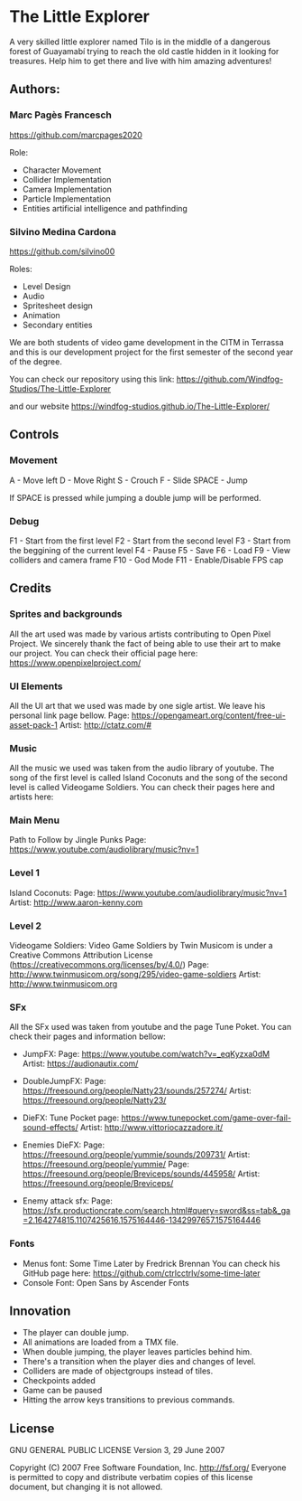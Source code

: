 ﻿# The Little Explorer

A very skilled little explorer named Tilo is in the middle of a dangerous forest of Guayamabí trying to reach the old castle hidden in it looking for treasures. Help him to get there and live with him amazing adventures!


## Authors:

### Marc Pagès Francesch 
https://github.com/marcpages2020

Role: 
- Character Movement
- Collider Implementation
- Camera Implementation
- Particle Implementation 
- Entities artificial intelligence and pathfinding

### Silvino Medina Cardona
https://github.com/silvino00

Roles: 
- Level Design
- Audio
- Spritesheet design 
- Animation
- Secondary entities

We are both students of video game development in the CITM in Terrassa and this is our development project for the first semester of the second year of the degree.  

You can check our repository using this link: https://github.com/Windfog-Studios/The-Little-Explorer

and our website https://windfog-studios.github.io/The-Little-Explorer/

## Controls 

### Movement 

A - Move left
D - Move Right
S - Crouch
F - Slide
SPACE - Jump

If SPACE is pressed while jumping a double jump will be performed.

### Debug
F1 - Start from the first level
F2 - Start from the second level
F3 - Start from the beggining of the current level
F4 - Pause 
F5 - Save
F6 - Load
F9 - View colliders and camera frame
F10 - God Mode
F11 - Enable/Disable FPS cap

## Credits

### Sprites and backgrounds
All the art used was made by various artists contributing to Open Pixel Project. We sincerely thank the fact of being able to use their art to make our project.
You can check their official page here: https://www.openpixelproject.com/

### UI Elements
All the UI art that we used was made by one sigle artist. We leave his personal link page bellow.
Page: https://opengameart.org/content/free-ui-asset-pack-1
Artist: http://ctatz.com/#

### Music
All the music we used was taken from the audio library of youtube. The song of the first level is called Island Coconuts and the song of the second level is called Videogame Soldiers.
You can check their pages here and artists here:

### Main Menu
Path to Follow by Jingle Punks
Page: https://www.youtube.com/audiolibrary/music?nv=1

### Level 1
Island Coconuts:
Page: https://www.youtube.com/audiolibrary/music?nv=1
Artist: http://www.aaron-kenny.com

### Level 2
Videogame Soldiers:
Video Game Soldiers by Twin Musicom is under a Creative Commons Attribution License (https://creativecommons.org/licenses/by/4.0/)
Page: http://www.twinmusicom.org/song/295/video-game-soldiers
Artist: http://www.twinmusicom.org

### SFx
All the SFx used was taken from youtube and the page Tune Poket. You can check their pages and information bellow:

- JumpFX: 
Page: https://www.youtube.com/watch?v=_eqKyzxa0dM
Artist: https://audionautix.com/ 

- DoubleJumpFX: 
Page: https://freesound.org/people/Natty23/sounds/257274/
Artist: https://freesound.org/people/Natty23/

- DieFX:
Tune Pocket page: https://www.tunepocket.com/game-over-fail-sound-effects/ 
Artist: http://www.vittoriocazzadore.it/

- Enemies DieFX:
Page: https://freesound.org/people/yummie/sounds/209731/
Artist: https://freesound.org/people/yummie/
Page: https://freesound.org/people/Breviceps/sounds/445958/
Artist: https://freesound.org/people/Breviceps/

- Enemy attack sfx:
Page: https://sfx.productioncrate.com/search.html#query=sword&ss=tab&_ga=2.164274815.1107425616.1575164446-1342997657.1575164446
 
### Fonts 
- Menus font: Some Time Later by Fredrick Brennan
You can check his GitHub page here: https://github.com/ctrlcctrlv/some-time-later
- Console Font: Open Sans by Ascender Fonts

## Innovation

- The player can double jump.
- All animations are loaded from a TMX file. 
- When double jumping, the player leaves particles behind him.
- There's a transition when the player dies and changes of level.
- Colliders are made of objectgroups instead of tiles.
- Checkpoints added
- Game can be paused
- Hitting the arrow keys transitions to previous commands.

## License 

GNU GENERAL PUBLIC LICENSE
                       Version 3, 29 June 2007

 Copyright (C) 2007 Free Software Foundation, Inc. <http://fsf.org/>
 Everyone is permitted to copy and distribute verbatim copies
 of this license document, but changing it is not allowed.
